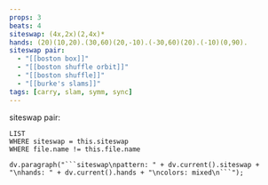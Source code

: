 ```yaml
---
props: 3
beats: 4
siteswap: (4x,2x)(2,4x)*
hands: (20)(10,20).(30,60)(20,-10).(-30,60)(20).(-10)(0,90).
siteswap pair:
  - "[[boston box]]"
  - "[[boston shuffle orbit]]"
  - "[[boston shuffle]]"
  - "[[burke's slams]]"
tags: [carry, slam, symm, sync]
---
```

siteswap pair:
```dataview
LIST
WHERE siteswap = this.siteswap
WHERE file.name != this.file.name
```
```dataviewjs
dv.paragraph("```siteswap\npattern: " + dv.current().siteswap + "\nhands: " + dv.current().hands + "\ncolors: mixed\n```");
```
